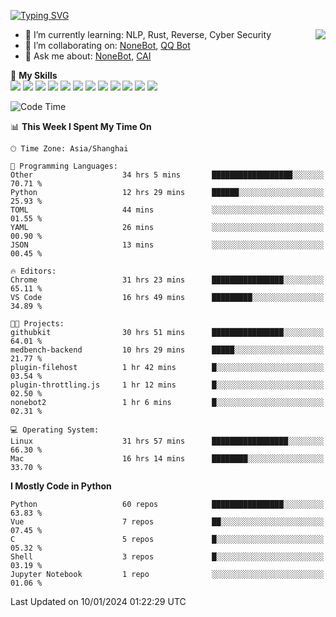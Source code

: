 [![Typing SVG](https://readme-typing-svg.herokuapp.com?size=25&duration=2500&color=8C43EA&vCenter=true&width=200&height=40&lines=Hi+there+%F0%9F%91%8B%F0%9F%8F%BB;I'm+yanyongyu)](https://git.io/typing-svg)

<a href="#">
  <img align="right" src="https://github-readme-stats.vercel.app/api?username=yanyongyu&count_private=true&show_icons=true&bg_color=15,f2f7fd,E0EAFC" />
</a>

- 🌱 I’m currently learning: NLP, Rust, Reverse, Cyber Security
- 👯 I’m collaborating on: [NoneBot](https://github.com/nonebot), [QQ Bot](https://github.com/Mrs4s/go-cqhttp)
- 💬 Ask me about: [NoneBot](https://github.com/nonebot), [CAI](https://github.com/cscs181/CAI)

🌟 **My Skills**  
![](https://img.shields.io/badge/-Python-3e74a2?style=flat-square&logo=Python&logoColor=fff)
![](https://img.shields.io/badge/-TypeScript-3178C6?style=flat-square&logo=TypeScript&logoColor=fff)
![](https://img.shields.io/badge/-Vue-4fc08d?style=flat-square&logo=Vue.js&logoColor=fff)
![](https://img.shields.io/badge/-React-2d98ce?style=flat-square&logo=React&logoColor=fff)
![](https://img.shields.io/badge/-FastAPI-009688?style=flat-square&logo=FastAPI&logoColor=fff)
![](https://img.shields.io/badge/-Linux-000000?style=flat-square&logo=Linux&logoColor=fff)
![](https://img.shields.io/badge/-Docker-2496ED?style=flat-square&logo=Docker&logoColor=fff)
![](https://img.shields.io/badge/-Kubernetes-326CE5?style=flat-square&logo=Kubernetes&logoColor=fff)
![](https://img.shields.io/badge/-GitHub%20Actions-2088FF?style=flat-square&logo=GitHubActions&logoColor=fff)
![](https://img.shields.io/badge/-PostgreSQL-4169E1?style=flat-square&logo=PostgreSQL&logoColor=fff)
![](https://img.shields.io/badge/-Redis-DC382D?style=flat-square&logo=Redis&logoColor=fff)
![](https://img.shields.io/badge/-MongoDB-47A248?style=flat-square&logo=MongoDB&logoColor=fff)

<!--START_SECTION:waka-->
![Code Time](http://img.shields.io/badge/Code%20Time-5%2C669%20hrs%2047%20mins-blue)

📊 **This Week I Spent My Time On** 

```text
🕑︎ Time Zone: Asia/Shanghai

💬 Programming Languages: 
Other                    34 hrs 5 mins       ██████████████████░░░░░░░   70.71 % 
Python                   12 hrs 29 mins      ██████░░░░░░░░░░░░░░░░░░░   25.93 % 
TOML                     44 mins             ░░░░░░░░░░░░░░░░░░░░░░░░░   01.55 % 
YAML                     26 mins             ░░░░░░░░░░░░░░░░░░░░░░░░░   00.90 % 
JSON                     13 mins             ░░░░░░░░░░░░░░░░░░░░░░░░░   00.45 % 

🔥 Editors: 
Chrome                   31 hrs 23 mins      ████████████████░░░░░░░░░   65.11 % 
VS Code                  16 hrs 49 mins      █████████░░░░░░░░░░░░░░░░   34.89 % 

🐱‍💻 Projects: 
githubkit                30 hrs 51 mins      ████████████████░░░░░░░░░   64.01 % 
medbench-backend         10 hrs 29 mins      █████░░░░░░░░░░░░░░░░░░░░   21.77 % 
plugin-filehost          1 hr 42 mins        █░░░░░░░░░░░░░░░░░░░░░░░░   03.54 % 
plugin-throttling.js     1 hr 12 mins        █░░░░░░░░░░░░░░░░░░░░░░░░   02.50 % 
nonebot2                 1 hr 6 mins         █░░░░░░░░░░░░░░░░░░░░░░░░   02.31 % 

💻 Operating System: 
Linux                    31 hrs 57 mins      █████████████████░░░░░░░░   66.30 % 
Mac                      16 hrs 14 mins      ████████░░░░░░░░░░░░░░░░░   33.70 % 
```

**I Mostly Code in Python** 

```text
Python                   60 repos            ████████████████░░░░░░░░░   63.83 % 
Vue                      7 repos             ██░░░░░░░░░░░░░░░░░░░░░░░   07.45 % 
C                        5 repos             █░░░░░░░░░░░░░░░░░░░░░░░░   05.32 % 
Shell                    3 repos             █░░░░░░░░░░░░░░░░░░░░░░░░   03.19 % 
Jupyter Notebook         1 repo              ░░░░░░░░░░░░░░░░░░░░░░░░░   01.06 % 
```




 Last Updated on 10/01/2024 01:22:29 UTC
<!--END_SECTION:waka-->
